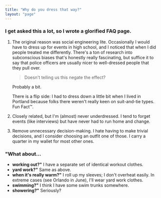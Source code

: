 ```yaml
---
title: "Why do you dress that way?"
layout: "page"
---
```


### I get asked this a lot, so I wrote a glorified FAQ page.

1. The original reason was social engineering lite. Occasionally I would have to dress up for events in high school, and I noticed that when I did people treated me differently. There's a ton of research into subconscious biases that's honestly really fascinating, but suffice it to say that police officers are usually nicer to well-dressed people that they pull over.

    > Doesn't telling us this negate the effect?

	Probably a bit.

    There is a flip side: I had to dress down a little bit when I lived in Portland because folks there weren't really keen on suit-and-tie types. Fun Fact™.
2. Closely related, but I'm (almost) never underdressed. I tend to forget events (like interviews) but have never had to run home and change.
3. Remove unnecessary decision-making. I hate having to make trivial decisions, and I consider choosing an outfit one of those. I carry a quarter in my wallet for most other ones.

### "What about...
- **working out?"** I have a separate set of identical workout clothes.
- **yard work?"** Same as above.
- **when it's really warm?"** I roll up my sleeves; I don't overheat easily. In extreme cases (see Orlando in June), I'll wear yard work clothes.
- **swimming?"** I think I have some swim trunks somewhere.
- **showering?"** Seriously?
